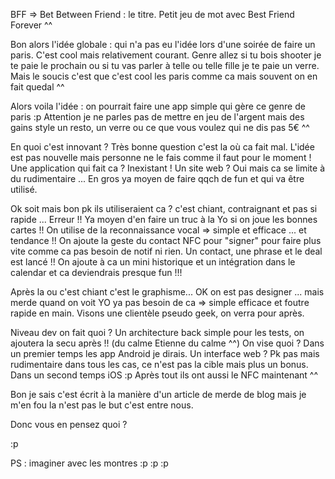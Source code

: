 BFF => Bet Between Friend  : le titre. Petit jeu de mot avec Best Friend Forever ^^

Bon alors l'idée globale : qui n'a pas eu l'idée lors d'une soirée de faire un paris. C'est cool mais relativement courant. Genre allez si tu bois shooter je te paie le prochain ou si tu vas parler à telle ou telle fille je te paie un verre. Mais le soucis c'est que c'est cool les paris comme ca mais souvent on en fait quedal ^^

Alors voila l'idée : on pourrait faire une app simple qui gère ce genre de paris :p Attention je ne parles pas de mettre en jeu de l'argent mais des gains style un resto, un verre ou ce que vous voulez qui ne dis pas 5€ ^^ 

En quoi c'est innovant ? Très bonne question c'est la où ca fait mal. L'idée est pas nouvelle mais personne ne le fais comme il faut pour le moment ! Une application qui fait ca ? Inexistant ! Un site web ? Oui mais ca se limite à du rudimentaire ... En gros ya moyen de faire qqch de fun et qui va être utilisé. 

Ok soit mais bon pk ils utiliseraient ca ? c'est chiant, contraignant et pas si rapide ... Erreur !! Ya moyen d'en faire un truc à la Yo si on joue les bonnes cartes !! On utilise de la reconnaissance vocal => simple et efficace ... et tendance !! On ajoute la geste du contact NFC pour "signer" pour faire plus vite comme ca pas besoin de notif ni rien. Un contact, une phrase et le deal est lancé !! On ajoute à ca un mini historique et un intégration dans le calendar et ca deviendrais presque fun !!! 

Après la ou c'est chiant c'est le graphisme... OK on est pas designer ... mais merde quand on voit YO ya pas besoin de ca => simple efficace et foutre rapide en main. Visons une clientèle pseudo geek, on verra pour après.


Niveau dev on fait quoi ? Un architecture back simple pour les tests, on ajoutera la secu après !! (du calme Etienne du calme ^^) On vise quoi ? Dans un premier temps les app Android je dirais. Un interface web ? Pk pas mais rudimentaire dans tous les cas, ce n'est pas la cible mais plus un bonus. Dans un second temps iOS :p Après tout ils ont aussi le NFC maintenant ^^

Bon je sais c'est écrit à la manière d'un article de merde de blog mais je m'en fou la n'est pas le but c'est entre nous. 

Donc vous en pensez quoi ?

:p

PS : imaginer avec les montres :p :p :p
